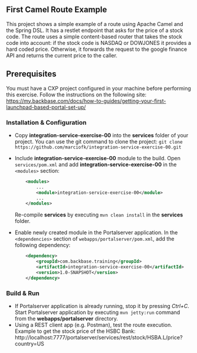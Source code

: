 ## First Camel Route Example
This project shows a simple example of a route using Apache Camel and the Spring DSL. It has a restlet endpoint that asks for the price of a stock code. The route uses a simple content-based router that takes the stock code into account: if the stock code is NASDAQ or  DOWJONES it provides a hard coded price. Otherwise, it forwards the request to the google finance API and returns the current price to the caller. 

## Prerequisites
You must have a CXP project configured in your machine before performing this exercise. Follow the instructions on the following site: https://my.backbase.com/docs/how-to-guides/getting-your-first-launchpad-based-portal-set-up/

### Installation & Configuration

- Copy **integration-service-exercise-00** into the **services** folder of your project. You can use the git command to clone the project: ```git clone https://github.com/marciofk/integration-service-exercise-00.git```

- Include **integration-service-exercise-00** module to the build.  Open `services/pom.xml` and add **integration-service-exercise-00** in the `<modules>` section: 
	```xml
	    <modules>
	        ...	    
	        <module>integration-service-exercise-00</module>
	        ...
	    </modules>
	```	
	Re-compile **services** by executing `mvn clean install` in the **services** folder.
	
- Enable newly created module in the Portalserver application. In the `<dependencies>` section of `webapps/portalserver/pom.xml`, add the following dependency:

	```xml
	    <dependency>
	        <groupId>com.backbase.training</groupId>
	        <artifactId>integration-service-exercise-00</artifactId>
	        <version>1.0-SNAPSHOT</version>
	    </dependency>
	```

### Build & Run

- If Portalserver application is already running, stop it by pressing *Ctrl+C*. Start Portalserver application by executing `mvn jetty:run` command from the **webapps/portalserver** directory.
- Using a REST client app (e.g. Postman), test the route execution. Example to get the stock price of the HSBC Bank: http://localhost:7777/portalserver/services/rest/stock/HSBA.L/price?country=US
